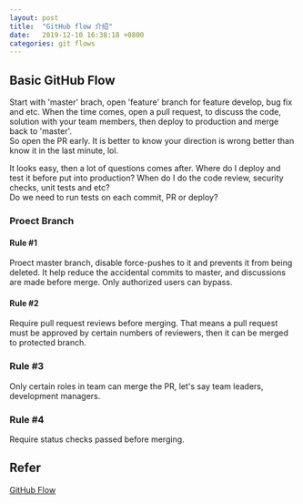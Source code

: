 ```yaml
---
layout: post
title:  "GitHub flow 介绍"
date:   2019-12-10 16:38:18 +0800
categories: git flows
---
```


## Basic GitHub Flow

Start with 'master' brach, open 'feature' branch for feature develop, bug fix and etc. When the time comes, open a pull request, to discuss the code, solution with your team members, then deploy to production and merge back to 'master'.  
So open the PR early. It is better to know your direction is wrong better than know it in the last minute, lol.  

It looks easy, then a lot of questions comes after. Where do I deploy and test it before put into production? When do I do the code review, security checks, unit tests and etc?  
Do we need to run tests on each commit, PR or deploy?  

### Proect Branch

#### Rule #1

Proect master branch, disable force-pushes to it and prevents it from being deleted. It help reduce the accidental commits to master, and discussions are made before merge. Only authorized users can bypass. 

#### Rule #2

Require pull request reviews before merging. That means a pull request must be approved by certain numbers of reviewers, then it can be merged to protected branch.

### Rule #3

Only certain roles in team can merge the PR, let's say team leaders, development managers.  

### Rule #4

Require status checks passed before merging.

## Refer

[GitHub Flow](https://guides.github.com/introduction/flow/)